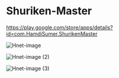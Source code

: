 # Shuriken-Master

https://play.google.com/store/apps/details?id=com.HamdiSumer.ShurikenMaster

![Hnet-image](https://user-images.githubusercontent.com/58032358/150637596-702b5d7b-78c4-41be-a2a3-8213391b2721.gif)

![Hnet-image (2)](https://user-images.githubusercontent.com/58032358/150637806-ada5d809-2e24-4e13-abc5-291cc82b3e05.gif)

![Hnet-image (3)](https://user-images.githubusercontent.com/58032358/150637851-49b69a93-c637-4bb4-afb9-e49e5ddf418e.gif)
